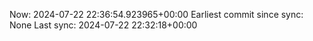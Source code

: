 Now: 2024-07-22 22:36:54.923965+00:00 Earliest commit since sync: None Last sync: 2024-07-22 22:32:18+00:00
